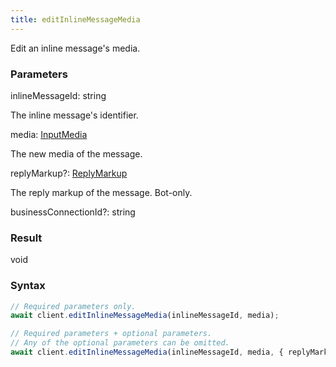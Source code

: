 ```yaml
---
title: editInlineMessageMedia
---
```


Edit an inline message's media.


### Parameters 

<div class="flex flex-col gap-3"><div><div class="font-mono"><span class="font-bold">inlineMessageId</span><span class="opacity-50">:</span> <span>string</span></div><div class="pl-3"><div class="no-margin">

The inline message's identifier.

</div></div></div><div><div class="font-mono"><span class="font-bold">media</span><span class="opacity-50">:</span> <a href="/gh/types/inputmedia"  >InputMedia</a></div><div class="pl-3"><div class="no-margin">

The new media of the message.

</div></div></div><div class="flex flex-col gap-3"><div><div class="flex gap-2"><div class="font-mono"><span class="font-bold">replyMarkup</span><span class="opacity-50"><span title="Optional" class="cursor-help">?</span>:</span> <a href="/gh/types/replymarkup"  >ReplyMarkup</a></div></div><div class="pl-3"><div class="no-margin">

The reply markup of the message. Bot-only.

</div></div></div><div><div class="flex gap-2"><div class="font-mono"><span class="font-bold">businessConnectionId</span><span class="opacity-50"><span title="Optional" class="cursor-help">?</span>:</span> <span>string</span></div></div></div></div></div>

### Result 

<div class="font-mono"><span>void</span></div>

### Syntax

```ts
// Required parameters only.
await client.editInlineMessageMedia(inlineMessageId, media);

// Required parameters + optional parameters.
// Any of the optional parameters can be omitted.
await client.editInlineMessageMedia(inlineMessageId, media, { replyMarkup, businessConnectionId });
```



